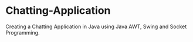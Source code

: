 # Chatting-Application
Creating a Chatting Application in Java using Java AWT, Swing and Socket Programming.
